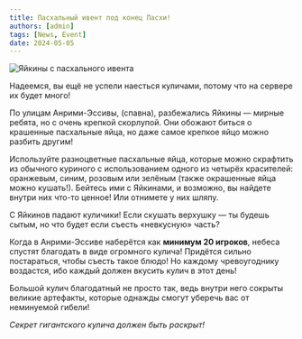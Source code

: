 ```yaml
---
title: Пасхальный ивент под конец Пасхи!
authors: [admin]
tags: [News, Event]
date: 2024-05-05
---
```


![Яйкины с пасхального ивента](./img/easter-event.jpg)

Надеемся, вы ещё не успели наесться куличами, потому что на сервере их будет много!

По улицам Анрими-Эссивы, (спавна), разбежались Яйкины — мирные ребята, но с очень крепкой скорлупой. Они обожают биться о крашенные пасхальные яйца, но даже самое крепкое яйцо можно разбить другим!

<!--truncate-->

Используйте разноцветные пасхальные яйца, которые можно скрафтить из обычного куриного с использованием одного из четырёх красителей: оранжевым, синим, розовым или зелёным (также окрашенные яйца можно кушать!). Бейтесь ими с Яйкинами, и возможно, вы найдете внутри них что-то ценное! Или отнимете у них шляпу.

С Яйкинов падают куличики! Если скушать верхушку — ты будешь сытым, но что будет если съесть «невкусную» часть?

Когда в Анрими-Эссиве наберётся как **минимум 20 игроков**, небеса спустят благодать в виде огромного кулича! Придётся сильно постараться, чтобы съесть такое блюдо! Но каждому чревоугоднику воздастся, ибо каждый должен вкусить кулич в этот день!

Большой кулич благодатный не просто так, ведь внутри него сокрыты великие артефакты, которые однажды смогут уберечь вас от неминуемой гибели!

_Секрет гигантского кулича должен быть раскрыт!_

